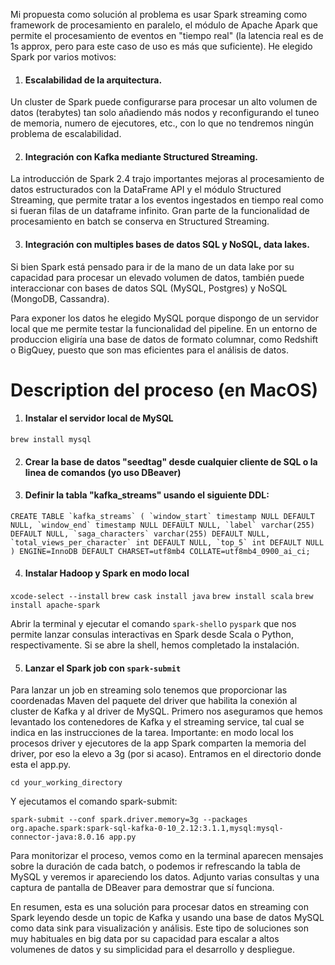 Mi propuesta como solución al problema es usar Spark streaming como framework de procesamiento en paralelo, el módulo de Apache Apark que permite 
el procesamiento de eventos en "tiempo real" (la latencia real es de 1s approx, 
pero para este caso de uso es más que suficiente). He elegido Spark por varios motivos:

1. #### Escalabilidad de la arquitectura. 

Un cluster de Spark puede configurarse para procesar un alto volumen
de datos (terabytes) tan solo añadiendo más nodos y reconfigurando el tuneo de memoria, numero de ejecutores, etc., con lo que no tendremos ningún problema de escalabilidad.

2. #### Integración con Kafka mediante Structured Streaming.

La introducción de Spark 2.4 trajo importantes mejoras al procesamiento de datos estructurados con la DataFrame API y el módulo Structured Streaming, que permite tratar a los eventos ingestados en tiempo real como si fueran filas de un dataframe infinito.
Gran parte de la funcionalidad de procesamiento en batch se conserva en Structured Streaming. 

3. #### Integración con multiples bases de datos SQL y NoSQL, data lakes.

Si bien Spark está pensado para ir de la mano de un data lake por su capacidad para procesar un elevado volumen de datos, también puede interaccionar
con bases de datos SQL (MySQL, Postgres) y NoSQL (MongoDB, Cassandra).


Para exponer los datos he elegido MySQL porque dispongo de un servidor local que me permite testar la funcionalidad
del pipeline. En un entorno de produccion eligiría una base de datos de formato columnar, como Redshift o BigQuey, puesto
que son mas eficientes para el análisis de datos.


# Description del proceso (en MacOS)

1. #### Instalar el servidor local de MySQL
```brew install mysql```

2. #### Crear la base de datos "seedtag" desde cualquier cliente de SQL o la linea de comandos (yo uso DBeaver)

3. #### Definir la tabla "kafka_streams" usando el siguiente DDL:
```CREATE TABLE `kafka_streams` (
  `window_start` timestamp NULL DEFAULT NULL,
  `window_end` timestamp NULL DEFAULT NULL,
  `label` varchar(255) DEFAULT NULL,
  `saga_characters` varchar(255) DEFAULT NULL,
  `total_views_per_character` int DEFAULT NULL,
  `top_5` int DEFAULT NULL
) ENGINE=InnoDB DEFAULT CHARSET=utf8mb4 COLLATE=utf8mb4_0900_ai_ci;```

4. #### Instalar Hadoop y Spark en modo local
````xcode-select --install````
````brew cask install java````
````brew install scala````
````brew install apache-spark````

Abrir la terminal y ejecutar el comando  ````spark-shell````o  ````pyspark```` que nos permite lanzar consulas interactivas en Spark desde Scala o Python, respectivamente. Si se abre la shell, hemos completado la instalación.

5. #### Lanzar el Spark job con ````spark-submit````

Para lanzar un job en streaming solo tenemos que proporcionar las coordenadas Maven del paquete del driver que
habilita la conexión al cluster de Kafka y al driver de MySQL. Primero nos aseguramos que hemos levantado los contenedores de Kafka y el streaming service, tal cual se indica en las instrucciones de la tarea.
Importante: en modo local los procesos driver y ejecutores de la app Spark comparten la memoria del driver, por eso la elevo a 3g (por si acaso).
Entramos en el directorio donde esta el app.py.

````cd your_working_directory````

Y ejecutamos el comando spark-submit:

````spark-submit --conf spark.driver.memory=3g --packages org.apache.spark:spark-sql-kafka-0-10_2.12:3.1.1,mysql:mysql-connector-java:8.0.16 app.py````


Para monitorizar el proceso, vemos como en la terminal aparecen mensajes sobre la duración de cada batch, o podemos ir refrescando la tabla de MySQL y veremos ir apareciendo los datos.
Adjunto varias consultas y una captura de pantalla de DBeaver para demostrar que sí funciona.


En resumen, esta es una solución para procesar datos en streaming con Spark leyendo desde un topic de Kafka y usando una base
de datos MySQL como data sink para visualización y análisis. Este tipo de soluciones son muy habituales en big data por su capacidad para
escalar a altos volumenes de datos y su simplicidad para el desarrollo y despliegue.







